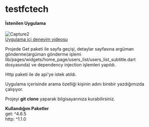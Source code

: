 # testfctech
#### İstenilen Uygulama
![Capture2](https://github.com/yilmazozkan2/testfctech/assets/52213548/40e7fe5e-ebe4-460d-b168-7c2cec1af532)  
[Uygulama içi deneyim videosu](https://drive.google.com/file/d/1RO-iVCmuX7E1Ubas7cPicKh64q4fLuUV/view?usp=sharing)  

Projede Get paketi ile sayfa geçişi, detaylar sayfasına argüman gönderme(argüman gönderme işlemi lib/pages/widgets/home_page/users_list/users_list_subtitle.dart dosyasında) ve dependency injection işlemleri yapıldı.  

Http paketi ile de api'ye istek atıldı.  

Uygulama içerisinde arama özelliği kişinin adını birebir yazdığımızda çalışıyor.  

Projeyi __git clone__ yaparak bilgisayarınıza kurabilirsiniz.  

**Kullandığım Paketler**  
get: ^4.6.5  
http: ^1.1.0  
